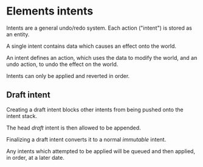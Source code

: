 # Elements intents

Intents are a general undo/redo system. Each action ("intent") is stored as an entity.

A single intent contains data which causes an effect onto the world.

An intent defines an action, which uses the data to modify the world, and an
undo action, to undo the effect on the world.

Intents can only be applied and reverted in order.

## Draft intent

Creating a draft intent blocks other intents from being pushed onto the intent
stack.

The head _draft_ intent is then allowed to be appended.

Finalizing a draft intent converts it to a normal _immutable_ intent.

Any intents which attempted to be applied will be queued and then applied, in
order, at a later date.
